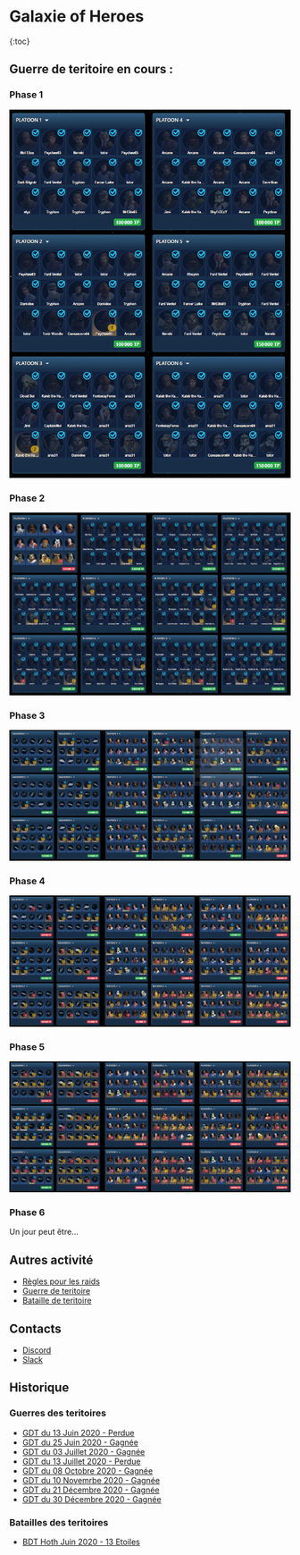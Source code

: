# Galaxie of Heroes
{:toc}

## Guerre de teritoire en cours :

### Phase 1

![Phase 1](../images/200614/phase1.png)

### Phase 2

![Phase 2](../images/200614/phase2.png)

### Phase 3

![Phase 3](../images/200614/phase3.png)

### Phase 4

![Phase 4](../images/200614/phase4.png)

### Phase 5

![Phase 5](../images/200614/phase5.png)

### Phase 6

Un jour peut être...


##  Autres activité

* [Règles pour les raids](../raids.html)
* [Guerre de teritoire](../gdt.html)
* [Bataille de teritoire](../bdt.html)

## Contacts

* [Discord](https://discord.gg/9ufJHmB)
* [Slack](https://join.slack.com/t/hautconseildelaforce/shared_invite/zt-i06cmx42-kx_A~Fu2youeBDRHMqgvTA)

## Historique

### Guerres des teritoires

* [GDT du 13 Juin 2020 - Perdue](GDT-200613.html)
* [GDT du 25 Juin 2020 - Gagnée](GDT-200613.html)
* [GDT du 03 Juillet 2020 - Gagnée](GDT-200703.html)
* [GDT du 13 Juillet 2020 - Perdue](GDT-200713.html)
* [GDT du 08 Octobre 2020 - Gagnée](GDT-201008.html)
* [GDT du 10 Novemrbe 2020 - Gagnée](GDT-201110.html)
* [GDT du 21 Décembre 2020 - Gagnée](GDT-201221.html)
* [GDT du 30 Décembre 2020 - Gagnée](GDT-201230.html)

### Batailles des teritoires

* [BDT Hoth Juin 2020 - 13 Etoiles](BDT-Hoth-200614.html)

